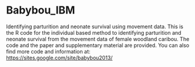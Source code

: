 Babybou_IBM
===========

Identifying parturition and neonate survival using movement data. This is the R code for the individual based method to identifying parturition and neonate survival from the movement data of female woodland caribou. The code and the paper and supplementary material are provided. You can also find more code and information at: https://sites.google.com/site/babybou2013/
